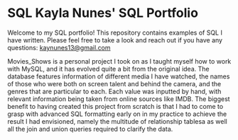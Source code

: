 # SQL Kayla Nunes' SQL Portfolio  

Welcome to my SQL portfolio! This repository contains examples of SQL I have written. Please feel free to take a look and reach out if you have any questions: kaynunes13@gmail.com

Movies_Shows is a personal project I took on as I taught myself how to work with MySQL, and it has evolved quite a bit from the original idea. The database features information of different media I have watched, the names of those who were both on screen talent and behind the camera, and the genres that are particular to each.
Each value was inputted by hand, with relevant information being taken from online sources like IMDB. The biggest benefit to having created this project from scratch is that I had to come to grasp with advanced SQL formatting early on in my practice to achieve the result I had envisioned, namely the multitude of relationship tablesa as well all the join and union queries required to clarify the data.
